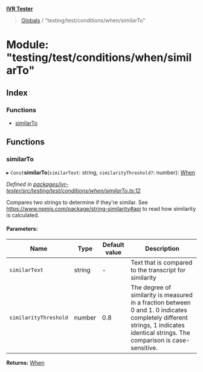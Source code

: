**[IVR Tester](../README.md)**

> [Globals](../README.md) / "testing/test/conditions/when/similarTo"

# Module: "testing/test/conditions/when/similarTo"

## Index

### Functions

* [similarTo](_testing_test_conditions_when_similarto_.md#similarto)

## Functions

### similarTo

▸ `Const`**similarTo**(`similarText`: string, `similarityThreshold?`: number): [When](_testing_test_conditions_when_when_.md#when)

*Defined in [packages/ivr-tester/src/testing/test/conditions/when/similarTo.ts:12](https://github.com/SketchingDev/ivr-tester/blob/437ae33/packages/ivr-tester/src/testing/test/conditions/when/similarTo.ts#L12)*

Compares two strings to determine if they're similar.
See https://www.npmjs.com/package/string-similarity#api to read how similarity is calculated.

#### Parameters:

Name | Type | Default value | Description |
------ | ------ | ------ | ------ |
`similarText` | string | - | Text that is compared to the transcript for similarity |
`similarityThreshold` | number | 0.8 | The degree of similarity is measured in a fraction between 0 and 1. 0 indicates completely different strings, 1 indicates identical strings. The comparison is case-sensitive.  |

**Returns:** [When](_testing_test_conditions_when_when_.md#when)

